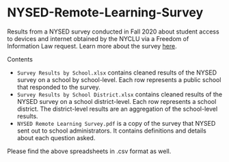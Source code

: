# NYSED-Remote-Learning-Survey
Results from a NYSED survey conducted in Fall 2020 about student access to devices and internet obtained by the NYCLU via a Freedom of Information Law request. Learn more about the survey [here](https://www.nyclu.org/en/press-releases/nysed-survey-8-ny-students-without-devices-during-pandemic-racial-disparities).

Contents
* `Survey Results by School.xlsx` contains cleaned results of the NYSED survey on a school by school-level. Each row represents a public school that responded to the survey.
* `Survey Results by School District.xlsx` contains cleaned results of the NYSED survey on a school district-level. Each row represents a school district. The district-level results are an aggregation of the school-level results.
* `NYSED Remote Learning Survey.pdf` is a copy of the survey that NYSED sent out to school administrators. It contains definitions and details about each question asked.

Please find the above spreadsheets in .csv format as well.
